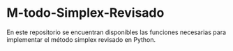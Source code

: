 # M-todo-Simplex-Revisado
En este repositorio se encuentran disponibles las funciones necesarias para implementar el método simplex revisado en Python.

